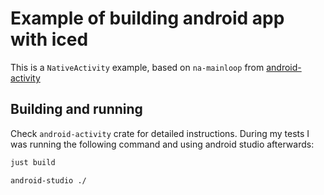 # Example of building android app with iced

This is a `NativeActivity` example, based on `na-mainloop` from
[android-activity](https://github.com/rust-mobile/android-activity)


## Building and running

Check `android-activity` crate for detailed instructions.
During my tests I was running the following command and using android studio afterwards:

<!-- ```bash -->
<!-- export ANDROID_NDK_HOME="path/to/ndk" -->
<!-- export ANDROID_HOME="path/to/sdk" -->
<!---->
<!-- rustup target add x86_64-linux-android -->
<!-- cargo install cargo-ndk -->
<!---->
<!-- cargo ndk -t x86_64 -o app/src/main/jniLibs/  build -->
<!-- ``` -->
```bash
just build

android-studio ./
```
